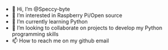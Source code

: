 - 👋 Hi, I’m @Speccy-byte
- 👀 I’m interested in Raspberry Pi/Open source
- 🌱 I’m currently learning Python
- 💞️ I’m looking to collaborate on projects to develop my Python programming skills
- 📫 How to reach me on my github email

<!---
Speccy-byte/Speccy-byte is a ✨ special ✨ repository because its `README.md` (this file) appears on your GitHub profile.
You can click the Preview link to take a look at your changes.
--->
